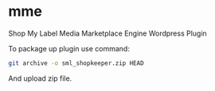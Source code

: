 mme
===

Shop My Label Media Marketplace Engine Wordpress Plugin

To package up plugin use command:

```sh
git archive -o sml_shopkeeper.zip HEAD
```

And upload zip file.